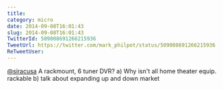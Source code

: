 ```yaml
---
title: 
category: micro
date: 2014-09-08T16:01:43
slug: 2014-09-08T16:01:43
TwitterId: 509008691266215936
TweetUrl: https://twitter.com/mark_philpot/status/509008691266215936
ReTweetUser: 
---
```


[@siracusa](https://twitter.com/siracusa) A rackmount, 6 tuner DVR? a) Why isn't all home theater equip. rackable b) talk about expanding up and down market